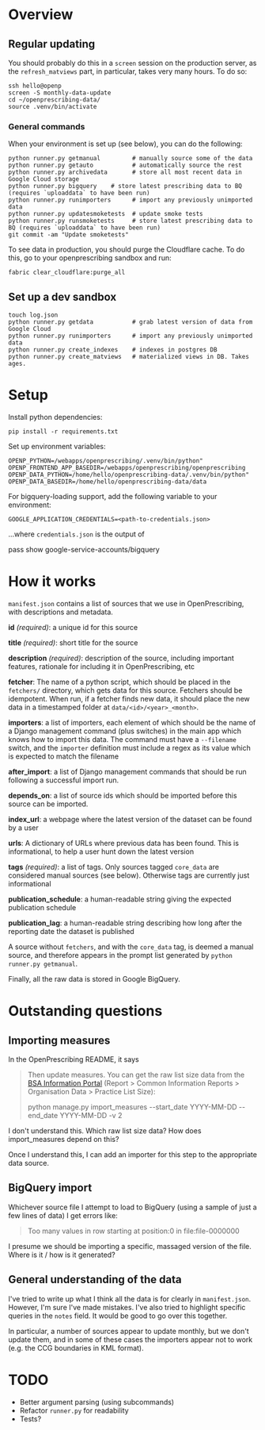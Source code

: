 # Overview

## Regular updating

You should probably do this in a `screen` session on the production
server, as the `refresh_matviews` part, in particular, takes very many
hours.  To do so:

    ssh hello@openp
    screen -S monthly-data-update
    cd ~/openprescribing-data/
    source .venv/bin/activate

### General commands

When your environment is set up (see below), you can do the following:

    python runner.py getmanual         # manually source some of the data
    python runner.py getauto           # automatically source the rest
    python runner.py archivedata       # store all most recent data in Google Cloud storage
    python runner.py bigquery    # store latest prescribing data to BQ (requires `uploaddata` to have been run)
    python runner.py runimporters      # import any previously unimported data
    python runner.py updatesmoketests  # update smoke tests
    python runner.py runsmoketests     # store latest prescribing data to BQ (requires `uploaddata` to have been run)
    git commit -am "Update smoketests"

To see data in production, you should purge the Cloudflare cache. To
do this, go to your openprescribing sandbox and run:

    fabric clear_cloudflare:purge_all

## Set up a dev sandbox

    touch log.json
    python runner.py getdata           # grab latest version of data from Google Cloud
    python runner.py runimporters      # import any previously unimported data
    python runner.py create_indexes    # indexes in postgres DB
    python runner.py create_matviews   # materialized views in DB. Takes ages.


# Setup

Install python dependencies:

    pip install -r requirements.txt

Set up environment variables:

    OPENP_PYTHON=/webapps/openprescribing/.venv/bin/python"
    OPENP_FRONTEND_APP_BASEDIR=/webapps/openprescribing/openprescribing
    OPENP_DATA_PYTHON=/home/hello/openprescribing-data/.venv/bin/python"
    OPENP_DATA_BASEDIR=/home/hello/openprescribing-data/data

For bigquery-loading support, add the following variable to your environment:

    GOOGLE_APPLICATION_CREDENTIALS=<path-to-credentials.json>

...where `credentials.json` is the output of

   pass show google-service-accounts/bigquery



# How it works

`manifest.json` contains a list of sources that we use in
OpenPrescribing, with descriptions and metadata.

**id** *(required)*: a unique id for this source

**title** *(required)*: short title for the source

**description** *(required)*: description of the source, including important features, rationale for including it in OpenPrescribing, etc

**fetcher**: The name of a python script, which should be placed in the `fetchers/` directory, which gets data for this source. Fetchers should be idempotent. When run, if a fetcher finds new data, it should place the new data in a timestamped folder at `data/<id>/<year>_<month>`.

**importers**: a list of importers, each element of which should be the name of a Django management command (plus switches) in the main app which knows how to import this data. The command must have a `--filename` switch, and the `importer` definition must include a regex as its value which is expected to match the filename

**after_import**: a list of Django management commands that should be run following a successful import run.

**depends_on**: a list of source ids which should be imported before this source can be imported.

**index_url**: a webpage where the latest version of the dataset can be found by a user

**urls**: A dictionary of URLs where previous data has been found. This is informational, to help a user hunt down the latest version

**tags** *(required)*: a list of tags. Only sources tagged `core_data` are considered manual sources (see below). Otherwise tags are currently just informational

**publication_schedule**: a human-readable string giving the expected publication schedule

**publication_lag**: a human-readable string describing how long after the reporting date the dataset is published

A source without `fetchers`, and with the `core_data` tag, is deemed a
manual source, and therefore appears in the prompt list generated by
`python runner.py getmanual`.

Finally, all the raw data is stored in Google BigQuery.

# Outstanding questions

## Importing measures

In the OpenPrescribing README, it says

> Then update measures. You can get the raw list size data from the
> [BSA Information Portal](https://apps.nhsbsa.nhs.uk/infosystems/welcome)
> (Report > Common Information Reports > Organisation Data > Practice
> List Size):
>
>    python manage.py import_measures --start_date YYYY-MM-DD --end_date YYYY-MM-DD -v 2

I don't understand this. Which raw list size data? How does
import_measures depend on this?

Once I understand this, I can add an importer for this step to the
appropriate data source.

## BigQuery import

Whichever source file I attempt to load to BigQuery (using a sample of just a few lines of data) I get errors like:

> Too many values in row starting at position:0 in file:file-0000000

I presume we should be importing a specific, massaged version of the
file. Where is it / how is it generated?

## General understanding of the data

I've tried to write up what I think all the data is for clearly in
`manifest.json`. However, I'm sure I've made mistakes. I've also tried
to highlight specific queries in the `notes` field. It would be good
to go over this together.

In particular, a number of sources appear to update monthly, but we
don't update them, and in some of these cases the importers appear not
to work (e.g. the CCG boundaries in KML format).

# TODO

* Better argument parsing (using subcommands)
* Refactor `runner.py` for readability
* Tests?
